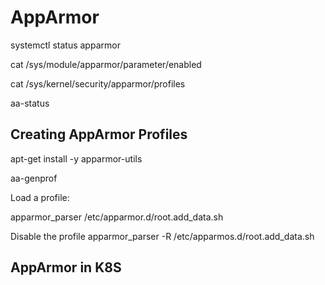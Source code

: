 AppArmor
========

systemctl status apparmor

cat /sys/module/apparmor/parameter/enabled

cat /sys/kernel/security/apparmor/profiles

aa-status

## Creating AppArmor Profiles

apt-get install -y apparmor-utils

aa-genprof

Load a profile:

apparmor_parser /etc/apparmor.d/root.add_data.sh

Disable the profile
apparmor_parser -R /etc/apparmos.d/root.add_data.sh

## AppArmor in K8S


